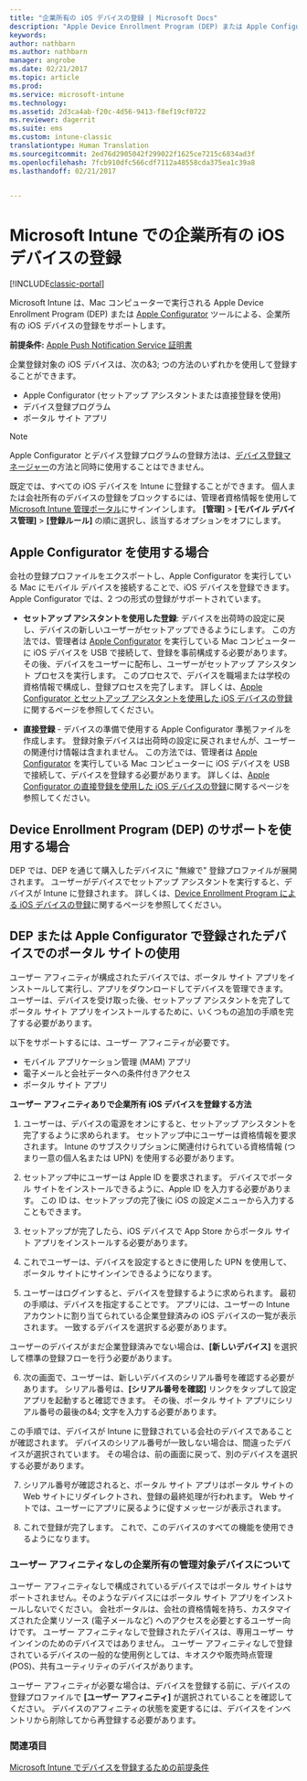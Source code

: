 ```yaml
---
title: "企業所有の iOS デバイスの登録 | Microsoft Docs"
description: "Apple Device Enrollment Program (DEP) または Apple Configurator を使用した企業所有の iOS デバイスの登録"
keywords: 
author: nathbarn
ms.author: nathbarn
manager: angrobe
ms.date: 02/21/2017
ms.topic: article
ms.prod: 
ms.service: microsoft-intune
ms.technology: 
ms.assetid: 2d3ca4ab-f20c-4d56-9413-f8ef19cf0722
ms.reviewer: dagerrit
ms.suite: ems
ms.custom: intune-classic
translationtype: Human Translation
ms.sourcegitcommit: 2ed76d2905042f299022f1625ce7215c6834ad3f
ms.openlocfilehash: 7fcb910dfc566cdf7112a48558cda375ea1c39a8
ms.lasthandoff: 02/21/2017


---
```


# <a name="enroll-corporate-owned-ios-devices-in-microsoft-intune"></a>Microsoft Intune での企業所有の iOS デバイスの登録

[!INCLUDE[classic-portal](../includes/classic-portal.md)]

Microsoft Intune は、Mac コンピューターで実行される Apple Device Enrollment Program (DEP) または [Apple Configurator](http://go.microsoft.com/fwlink/?LinkId=518017) ツールによる、企業所有の iOS デバイスの登録をサポートします。

**前提条件:** [Apple Push Notification Service 証明書](set-up-ios-and-mac-management-with-microsoft-intune.md)

企業登録対象の iOS デバイスは、次の&3; つの方法のいずれかを使用して登録することができます。

- Apple Configurator (セットアップ アシスタントまたは直接登録を使用)
- デバイス登録プログラム
- ポータル サイト アプリ

>[!NOTE]
>Apple Configurator とデバイス登録プログラムの登録方法は、[デバイス登録マネージャー](enroll-corporate-owned-devices-with-the-device-enrollment-manager-in-microsoft-intune.md)の方法と同時に使用することはできません。

既定では、すべての iOS デバイスを Intune に登録することができます。 個人または会社所有のデバイスの登録をブロックするには、管理者資格情報を使用して [Microsoft Intune 管理ポータル](http://manage.microsoft.com)にサインインします。 **[管理]** > **[モバイル デバイス管理]** > **[登録ルール]** の順に選択し、該当するオプションをオフにします。

## <a name="use-apple-configurator"></a>Apple Configurator を使用する場合

会社の登録プロファイルをエクスポートし、Apple Configurator を実行している Mac にモバイル デバイスを接続することで、iOS デバイスを登録できます。 Apple Configurator では、2 つの形式の登録がサポートされています。

- **セットアップ アシスタントを使用した登録**: デバイスを出荷時の設定に戻し、デバイスの新しいユーザーがセットアップできるようにします。 この方法では、管理者は [Apple Configurator](http://go.microsoft.com/fwlink/?LinkId=518017) を実行している Mac コンピューターに iOS デバイスを USB で接続して、登録を事前構成する必要があります。 その後、デバイスをユーザーに配布し、ユーザーがセットアップ アシスタント プロセスを実行します。 このプロセスで、デバイスを職場または学校の資格情報で構成し、登録プロセスを完了します。 詳しくは、[Apple Configurator とセットアップ アシスタントを使用した iOS デバイスの登録](ios-setup-assistant-enrollment-in-microsoft-intune.md)に関するページを参照してください。

- **直接登録** - デバイスの準備で使用する Apple Configurator 準拠ファイルを作成します。 登録対象デバイスは出荷時の設定に戻されませんが、ユーザーの関連付け情報は含まれません。 この方法では、管理者は [Apple Configurator](http://go.microsoft.com/fwlink/?LinkId=518017) を実行している Mac コンピューターに iOS デバイスを USB で接続して、デバイスを登録する必要があります。 詳しくは、[Apple Configurator の直接登録を使用した iOS デバイスの登録](ios-direct-enrollment-in-microsoft-intune.md)に関するページを参照してください。

## <a name="use-the-device-enrollment-program-dep"></a>Device Enrollment Program (DEP) のサポートを使用する場合
DEP では、DEP を通じて購入したデバイスに "無線で" 登録プロファイルが展開されます。 ユーザーがデバイスでセットアップ アシスタントを実行すると、デバイスが Intune に登録されます。 詳しくは、[Device Enrollment Program による iOS デバイスの登録](ios-device-enrollment-program-in-microsoft-intune.md)に関するページを参照してください。

## <a name="use-the-company-portal-on-dep-enrolled-or-apple-configurator-enrolled-devices"></a>DEP または Apple Configurator で登録されたデバイスでのポータル サイトの使用

ユーザー アフィニティが構成されたデバイスでは、ポータル サイト アプリをインストールして実行し、アプリをダウンロードしてデバイスを管理できます。 ユーザーは、デバイスを受け取った後、セットアップ アシスタントを完了してポータル サイト アプリをインストールするために、いくつもの追加の手順を完了する必要があります。

以下をサポートするには、ユーザー アフィニティが必要です。
  - モバイル アプリケーション管理 (MAM) アプリ
  -    電子メールと会社データへの条件付きアクセス
  -    ポータル サイト アプリ

**ユーザー アフィニティありで企業所有 iOS デバイスを登録する方法**
1. ユーザーは、デバイスの電源をオンにすると、セットアップ アシスタントを完了するように求められます。 セットアップ中にユーザーは資格情報を要求されます。 Intune のサブスクリプションに関連付けられている資格情報 (つまり一意の個人名または UPN) を使用する必要があります。

2. セットアップ中にユーザーは Apple ID を要求されます。 デバイスでポータル サイトをインストールできるように、Apple ID を入力する必要があります。 この ID は、セットアップの完了後に iOS の設定メニューから入力することもできます。

3. セットアップが完了したら、iOS デバイスで App Store からポータル サイト アプリをインストールする必要があります。

4. これでユーザーは、デバイスを設定するときに使用した UPN を使用して、ポータル サイトにサインインできるようになります。

5. ユーザーはログインすると、デバイスを登録するように求められます。 最初の手順は、デバイスを指定することです。 アプリには、ユーザーの Intune アカウントに割り当てられている企業登録済みの iOS デバイスの一覧が表示されます。 一致するデバイスを選択する必要があります。

  ユーザーのデバイスがまだ企業登録済みでない場合は、**[新しいデバイス]** を選択して標準の登録フローを行う必要があります。

6. 次の画面で、ユーザーは、新しいデバイスのシリアル番号を確認する必要があります。 シリアル番号は、**[シリアル番号を確認]** リンクをタップして設定アプリを起動すると確認できます。 その後、ポータル サイト アプリにシリアル番号の最後の&4; 文字を入力する必要があります。

  この手順では、デバイスが Intune に登録されている会社のデバイスであることが確認されます。 デバイスのシリアル番号が一致しない場合は、間違ったデバイスが選択されています。 その場合は、前の画面に戻って、別のデバイスを選択する必要があります。

7. シリアル番号が確認されると、ポータル サイト アプリはポータル サイトの Web サイトにリダイレクトされ、登録の最終処理が行われます。 Web サイトでは、ユーザーにアプリに戻るように促すメッセージが表示されます。

8. これで登録が完了します。 これで、このデバイスのすべての機能を使用できるようになります。

### <a name="about-corporate-owned-managed-devices-with-no-user-affinity"></a>ユーザー アフィニティなしの企業所有の管理対象デバイスについて

ユーザー アフィニティなしで構成されているデバイスではポータル サイトはサポートされません。そのようなデバイスにはポータル サイト アプリをインストールしないでください。 会社ポータルは、会社の資格情報を持ち、カスタマイズされた企業リソース (電子メールなど) へのアクセスを必要とするユーザー向けです。 ユーザー アフィニティなしで登録されたデバイスは、専用ユーザー サインインのためのデバイスではありません。 ユーザー アフィニティなしで登録されているデバイスの一般的な使用例としては、キオスクや販売時点管理 (POS)、共有ユーティリティのデバイスがあります。

ユーザー アフィニティが必要な場合は、デバイスを登録する前に、デバイスの登録プロファイルで **[ユーザー アフィニティ]** が選択されていることを確認してください。 デバイスのアフィニティの状態を変更するには、デバイスをインベントリから削除してから再登録する必要があります。



### <a name="see-also"></a>関連項目
[Microsoft Intune でデバイスを登録するための前提条件](prerequisites-for-enrollment.md)

